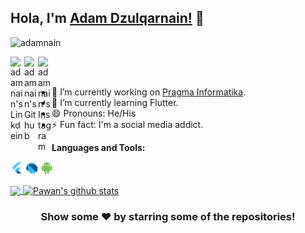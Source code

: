 ## Hola, I'm [Adam Dzulqarnain!](https://adamnain.github.io) 👋

<p align="left"> <img src="https://komarev.com/ghpvc/?username=adamnain&label=Views&color=blue&style=plastic" alt="adamnain" /> </p>

<a href="https://linkedin.com/in/adamnain">
  <img align="left" alt="adamnain's Linkdein" width="22px" src="https://cdn.jsdelivr.net/npm/simple-icons@v3/icons/linkedin.svg" />
</a>
<a href="https://github.com/adamnain">
  <img align="left" alt="adamnain's Github" width="22px" src="https://cdn.jsdelivr.net/npm/simple-icons@v3/icons/github.svg" />
</a>
<a href="https://instagram.com/adamnain/">
  <img align="left" alt="adamnain's Instagram" width="22px" src="https://cdn.jsdelivr.net/npm/simple-icons@v3/icons/instagram.svg" />
</a>
<br/>
<br/>



- 🔭 I’m currently working on [Pragma Informatika](https://pragmainf.co.id).
- 🌱 I’m currently learning Flutter.
- 😄 Pronouns: He/His
- ⚡ Fun fact: I'm a social media addict.



**Languages and Tools:**  

<code><img height="20" src="https://raw.githubusercontent.com/github/explore/80688e429a7d4ef2fca1e82350fe8e3517d3494d/topics/flutter/flutter.png"></code>
<code><img height="20" src="https://raw.githubusercontent.com/github/explore/80688e429a7d4ef2fca1e82350fe8e3517d3494d/topics/dart/dart.png"></code>
<code><img height="20" src="https://raw.githubusercontent.com/github/explore/80688e429a7d4ef2fca1e82350fe8e3517d3494d/topics/android/android.png"></code>

<a href="https://github.com/adamnain">
  <img align="center" src="https://github-readme-stats.vercel.app/api/top-langs/?username=adamnain&theme=dark&hide_langs_below=1" />
</a>
<a href="https://github.com/adamnain">
 <img align="center" src="https://github-readme-stats.vercel.app/api?username=adamnain&show_icons=true&theme=dracula&line_height=27" alt="Pawan's github stats"/>
</a>

<div align="center">

### Show some ❤️ by starring some of the repositories!

</div>

